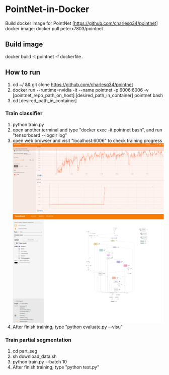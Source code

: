 # PointNet-in-Docker


Build docker image for PointNet [https://github.com/charlesq34/pointnet]
docker image: docker pull peterx7803/pointnet

## Build image
docker build -t pointnet -f dockerfile .

## How to run
1. cd ~/ && git clone https://github.com/charlesq34/pointnet
2. docker run --runtime=nvidia -it --name pointnet -p 6006:6006 -v [pointnet_repo_path_on_host]:[desired_path_in_container] pointnet bash
3. cd [desired_path_in_container]

### Train classifier
1. python train.py 
2. open another terminal and type "docker exec -it pointnet bash", and run "tensorboard --logdir log"
3. open web browser and visit "localhost:6006" to check training progress
![image](https://github.com/peterx7803/PointNet-in-Docker/blob/master/fig/acc.png)
![image](https://github.com/peterx7803/PointNet-in-Docker/blob/master/fig/graph.png)
4. After finish training, type "python evaluate.py --visu"

### Train partial segmentation
1. cd part_seg
2. sh download_data.sh
3. python train.py --batch 10
4. After finish training, type "python test.py"

